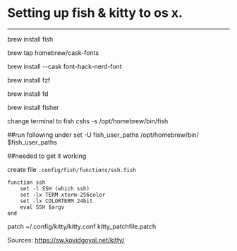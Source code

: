 # Setting up fish & kitty to os x.
***
brew install fish

brew tap homebrew/cask-fonts

brew install --cask font-hack-nerd-font

brew install fzf

brew install fd

brew install fisher

change terminal to fish
cshs -s /opt/homebrew/bin/fish

##run following under
set -U fish_user_paths /opt/homebrew/bin/ $fish_user_paths

##needed to get it working

create file `.config/fish/functions/ssh.fish`

```
function ssh
    set -l SSH (which ssh)
    set -lx TERM xterm-256color
    set -lx COLORTERM 24bit
    eval SSH $argv
end
```

patch ~/.config/kitty/kitty.conf kitty_patchfile.patch

Sources: https://sw.kovidgoyal.net/kitty/
